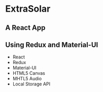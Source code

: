 # ExtraSolar
## A React App


## Using Redux and Material-UI

* React
* Redux
* Material-UI
* HTML5 Canvas
* MHTL5 Audio
* Local Storage API
